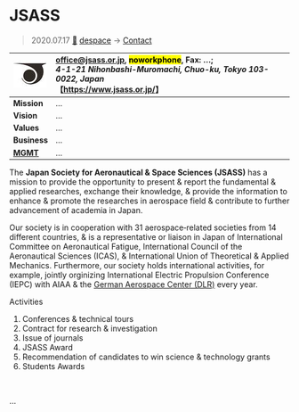 # JSASS
> 2020.07.17 [🚀](../index/index.md) [despace](index.md) → [Contact](contact.md)

|[![](f/con/j/jsass_logo1_thumb.jpg)](f/con/j/jsass_logo1.png)|<office@jsass.or.jp>, <mark>noworkphone</mark>, Fax: …;<br> *4-1-21 Nihonbashi-Muromachi, Chuo-ku, Tokyo 103-0022, Japan*<br> 【<https://www.jsass.or.jp/>】|
|:--|:--|
|**Mission**|…|
|**Vision**|…|
|**Values**|…|
|**Business**|…|
|**[MGMT](mgmt.md)**|…|

The **Japan Society for Aeronautical & Space Sciences (JSASS)** has a mission to provide the opportunity to present & report the fundamental & applied researches, exchange their knowledge, & provide the information to enhance & promote the researches in aerospace field & contribute to further advancement of academia in Japan.

Our society is in cooperation with 31 aerospace‑related societies from 14 different countries, & is a representative or liaison in Japan of International Committee on Aeronautical Fatigue, International Council of the Aeronautical Sciences (ICAS), & International Union of Theoretical & Applied Mechanics. Furthermore, our society holds international activities, for example, jointly orginizing International Electric Propulsion Conference (IEPC) with AIAA & the [German Aerospace Center (DLR)](zz_dlr.md) every year.

Activities

   1. Conferences & technical tours
   1. Contract for research & investigation
   1. Issue of journals
   1. JSASS Award
   1. Recommendation of candidates to win science & technology grants
   1. Students Awards


<p style="page-break-after:always"> </p>

…

